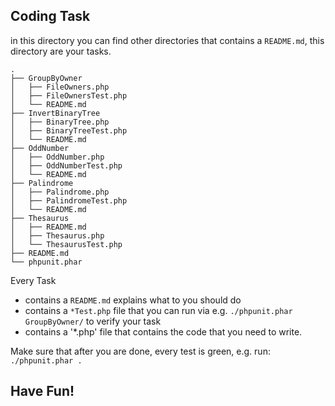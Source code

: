 Coding Task
----------------

in this directory you can find other directories that contains a `README.md`, this directory are your tasks.

```
.
├── GroupByOwner
│   ├── FileOwners.php
│   ├── FileOwnersTest.php
│   └── README.md
├── InvertBinaryTree
│   ├── BinaryTree.php
│   ├── BinaryTreeTest.php
│   └── README.md
├── OddNumber
│   ├── OddNumber.php
│   ├── OddNumberTest.php
│   └── README.md
├── Palindrome
│   ├── Palindrome.php
│   ├── PalindromeTest.php
│   └── README.md
├── Thesaurus
│   ├── README.md
│   ├── Thesaurus.php
│   └── ThesaurusTest.php
├── README.md
└── phpunit.phar
```

Every Task

- contains a `README.md` explains what to you should do
- contains a `*Test.php` file that you can run via e.g. `./phpunit.phar GroupByOwner/` to verify your task
- contains a '*.php' file that contains the code that you need to write.

Make sure that after you are done, every test is green, e.g. run: `./phpunit.phar .`

Have Fun!
---------